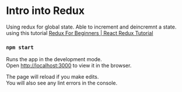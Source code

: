 # Intro into Redux

Using redux for global state. Able to increment and deincremnt a state. <br />
using this tutorial [Redux For Beginners | React Redux Tutorial](https://www.youtube.com/watch?v=CVpUuw9XSjY)

### `npm start`

Runs the app in the development mode.<br />
Open [http://localhost:3000](http://localhost:3000) to view it in the browser.

The page will reload if you make edits.<br />
You will also see any lint errors in the console.

